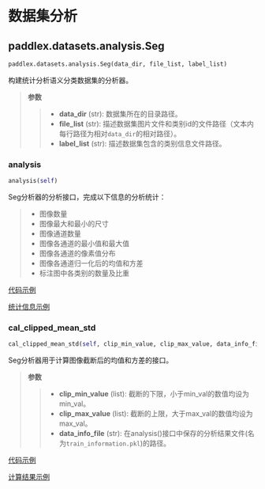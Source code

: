 # 数据集分析

## paddlex.datasets.analysis.Seg
```python
paddlex.datasets.analysis.Seg(data_dir, file_list, label_list)
```

构建统计分析语义分类数据集的分析器。

> **参数**
> > * **data_dir** (str): 数据集所在的目录路径。  
> > * **file_list** (str): 描述数据集图片文件和类别id的文件路径（文本内每行路径为相对`data_dir`的相对路径）。  
> > * **label_list** (str): 描述数据集包含的类别信息文件路径。  

### analysis
```python
analysis(self)
```

Seg分析器的分析接口，完成以下信息的分析统计：

> * 图像数量
> * 图像最大和最小的尺寸
> * 图像通道数量
> * 图像各通道的最小值和最大值
> * 图像各通道的像素值分布
> * 图像各通道归一化后的均值和方差
> * 标注图中各类别的数量及比重

[代码示例](https://github.com/PaddlePaddle/PaddleX/examples/multi-channel_remote_sensing/tools/analysis.py)

[统计信息示例](../../examples/multi-channel_remote_sensing/analysis.html#id2)

### cal_clipped_mean_std
```python
cal_clipped_mean_std(self, clip_min_value, clip_max_value, data_info_file)
```

Seg分析器用于计算图像截断后的均值和方差的接口。

> **参数**
> > * **clip_min_value** (list):  截断的下限，小于min_val的数值均设为min_val。
> > * **clip_max_value** (list): 截断的上限，大于max_val的数值均设为max_val。
> > * **data_info_file** (str): 在analysis()接口中保存的分析结果文件(名为`train_information.pkl`)的路径。

[代码示例](https://github.com/PaddlePaddle/PaddleX/examples/multi-channel_remote_sensing/tools/cal_clipped_mean_std.py)

[计算结果示例](../../examples/multi-channel_remote_sensing/analysis.html#id4)
